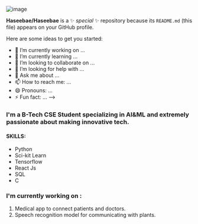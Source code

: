 ![image](https://github.com/Haseebae/Haseebae/assets/75690804/dcf4bd28-b22f-4406-90a2-3270688dafd7)

**Haseebae/Haseebae** is a ✨ _special_ ✨ repository because its `README.md` (this file) appears on your GitHub profile.

Here are some ideas to get you started:

- 🔭 I’m currently working on ...
- 🌱 I’m currently learning ...
- 👯 I’m looking to collaborate on ...
- 🤔 I’m looking for help with ...
- 💬 Ask me about ...
- 📫 How to reach me: ...
- 😄 Pronouns: ...
- ⚡ Fun fact: ...
-->
### I'm a B-Tech CSE Student specializing in AI&ML and extremely passionate about making innovative tech.
#### SKILLS:
- Python
- Sci-kit Learn
- Tensorflow
- React Js
- SQL
- C

### I'm currently working on :
1. Medical app to connect patients and doctors.
2. Speech recognition model for communicating with plants.


